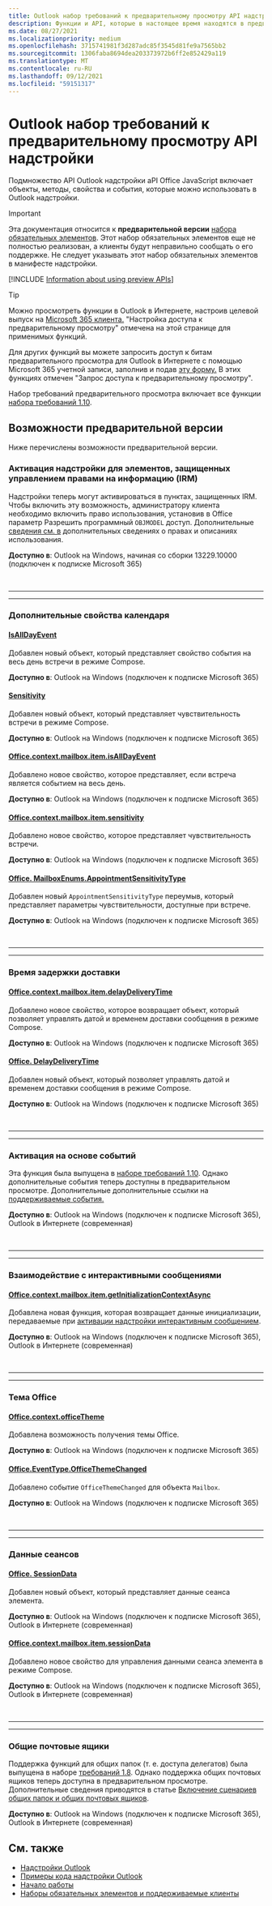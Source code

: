 ```yaml
---
title: Outlook набор требований к предварительному просмотру API надстройки
description: Функции и API, которые в настоящее время находятся в предварительном Outlook надстройки.
ms.date: 08/27/2021
ms.localizationpriority: medium
ms.openlocfilehash: 3715741981f3d287adc85f3545d81fe9a7565bb2
ms.sourcegitcommit: 1306faba8694dea203373972b6ff2e852429a119
ms.translationtype: MT
ms.contentlocale: ru-RU
ms.lasthandoff: 09/12/2021
ms.locfileid: "59151317"
---
```

# <a name="outlook-add-in-api-preview-requirement-set"></a>Outlook набор требований к предварительному просмотру API надстройки

Подмножество API Outlook надстройки aPI Office JavaScript включает объекты, методы, свойства и события, которые можно использовать в Outlook надстройки.

> [!IMPORTANT]
> Эта документация относится к **предварительной версии** [набора обязательных элементов](../../requirement-sets/outlook-api-requirement-sets.md). Этот набор обязательных элементов еще не полностью реализован, а клиенты будут неправильно сообщать о его поддержке. Не следует указывать этот набор обязательных элементов в манифесте надстройки.

[!INCLUDE [Information about using preview APIs](../../../includes/using-preview-apis-host.md)]

> [!TIP]
> Можно просмотреть функции в Outlook в Интернете, настроив целевой выпуск на [Microsoft 365 клиента.](/microsoft-365/admin/manage/release-options-in-office-365?view=o365-worldwide&preserve-view=true#set-up-the-release-option-in-the-admin-center) "Настройка доступа к предварительному просмотру" отмечена на этой странице для применимых функций.
>
> Для других функций вы можете запросить доступ к битам предварительного просмотра для Outlook в Интернете с помощью Microsoft 365 учетной записи, заполнив и подав [эту форму.](https://aka.ms/OWAPreview) В этих функциях отмечен "Запрос доступа к предварительному просмотру".

Набор требований предварительного просмотра включает все функции [набора требований 1.10](../requirement-set-1.10/outlook-requirement-set-1.10.md).

## <a name="features-in-preview"></a>Возможности предварительной версии

Ниже перечислены возможности предварительной версии.

### <a name="add-in-activation-on-items-protected-by-information-rights-management-irm"></a>Активация надстройки для элементов, защищенных управлением правами на информацию (IRM)

Надстройки теперь могут активироваться в пунктах, защищенных IRM. Чтобы включить эту возможность, администратору клиента необходимо включить право использования, установив в Office параметр Разрешить программный `OBJMODEL` доступ.  Дополнительные [сведения см. в](/azure/information-protection/configure-usage-rights#usage-rights-and-descriptions) дополнительных сведениях о правах и описаниях использования.

**Доступно в**: Outlook на Windows, начиная со сборки 13229.10000 (подключен к подписке Microsoft 365)

<br>

---

---

### <a name="additional-calendar-properties"></a>Дополнительные свойства календаря

#### <a name="isalldayevent"></a>[IsAllDayEvent](/javascript/api/outlook/office.isalldayevent?view=outlook-js-preview&preserve-view=true)

Добавлен новый объект, который представляет свойство события на весь день встречи в режиме Compose.

**Доступно в**: Outlook на Windows (подключен к подписке Microsoft 365)

#### <a name="sensitivity"></a>[Sensitivity](/javascript/api/outlook/office.sensitivity?view=outlook-js-preview&preserve-view=true)

Добавлен новый объект, который представляет чувствительность встречи в режиме Compose.

**Доступно в**: Outlook на Windows (подключен к подписке Microsoft 365)

#### <a name="officecontextmailboxitemisalldayevent"></a>[Office.context.mailbox.item.isAllDayEvent](office.context.mailbox.item.md#properties)

Добавлено новое свойство, которое представляет, если встреча является событием на весь день.

**Доступно в**: Outlook на Windows (подключен к подписке Microsoft 365)

#### <a name="officecontextmailboxitemsensitivity"></a>[Office.context.mailbox.item.sensitivity](office.context.mailbox.item.md#properties)

Добавлено новое свойство, которое представляет чувствительность встречи.

**Доступно в**: Outlook на Windows (подключен к подписке Microsoft 365)

#### <a name="officemailboxenumsappointmentsensitivitytype"></a>[Office. MailboxEnums.AppointmentSensitivityType](/javascript/api/outlook/office.mailboxenums.appointmentsensitivitytype?view=outlook-js-preview&preserve-view=true)

Добавлен новый `AppointmentSensitivityType` переумыв, который представляет параметры чувствительности, доступные при встрече.

**Доступно в**: Outlook на Windows (подключен к подписке Microsoft 365)

<br>

---

---

### <a name="delay-delivery-time"></a>Время задержки доставки

#### <a name="officecontextmailboxitemdelaydeliverytime"></a>[Office.context.mailbox.item.delayDeliveryTime](office.context.mailbox.item.md#properties)

Добавлено новое свойство, которое возвращает объект, который позволяет управлять датой и временем доставки сообщения в режиме Compose.

**Доступно в**: Outlook на Windows (подключен к подписке Microsoft 365)

#### <a name="officedelaydeliverytime"></a>[Office. DelayDeliveryTime](/javascript/api/outlook/office.delaydeliverytime)

Добавлен новый объект, который позволяет управлять датой и временем доставки сообщения в режиме Compose.

**Доступно в**: Outlook на Windows (подключен к подписке Microsoft 365)

<br>

---

---

### <a name="event-based-activation"></a>Активация на основе событий

Эта функция была выпущена в [наборе требований 1.10](../requirement-set-1.10/outlook-requirement-set-1.10.md). Однако дополнительные события теперь доступны в предварительном просмотре. Дополнительные дополнительные ссылки на [поддерживаемые события.](../../../outlook/autolaunch.md#supported-events)

**Доступно в**: Outlook на Windows (подключен к подписке Microsoft 365), Outlook в Интернете (современная)

<br>

---

---

### <a name="integration-with-actionable-messages"></a>Взаимодействие с интерактивными сообщениями

#### <a name="officecontextmailboxitemgetinitializationcontextasync"></a>[Office.context.mailbox.item.getInitializationContextAsync](office.context.mailbox.item.md#methods)

Добавлена новая функция, которая возвращает данные инициализации, передаваемые при [активации надстройки интерактивным сообщением](/outlook/actionable-messages/invoke-add-in-from-actionable-message).

**Доступно в**: Outlook на Windows (подключен к подписке Microsoft 365), Outlook в Интернете (современная)

<br>

---

---

### <a name="office-theme"></a>Тема Office

#### <a name="officecontextofficetheme"></a>[Office.context.officeTheme](/javascript/api/office/office.context#officeTheme)

Добавлена возможность получения темы Office.

**Доступно в**: Outlook на Windows (подключен к подписке Microsoft 365)

#### <a name="officeeventtypeofficethemechanged"></a>[Office.EventType.OfficeThemeChanged](/javascript/api/office/office.eventtype)

Добавлено событие `OfficeThemeChanged` для объекта `Mailbox`.

**Доступно в**: Outlook на Windows (подключен к подписке Microsoft 365)

<br>

---

---

### <a name="session-data"></a>Данные сеансов

#### <a name="officesessiondata"></a>[Office. SessionData](/javascript/api/outlook/office.sessiondata)

Добавлен новый объект, который представляет данные сеанса элемента.

**Доступно в**: Outlook на Windows (подключен к подписке Microsoft 365), Outlook в Интернете (современная)

#### <a name="officecontextmailboxitemsessiondata"></a>[Office.context.mailbox.item.sessionData](office.context.mailbox.item.md#properties)

Добавлено новое свойство для управления данными сеанса элемента в режиме Compose.

**Доступно в**: Outlook на Windows (подключен к подписке Microsoft 365), Outlook в Интернете (современная)

<br>

---

---

### <a name="shared-mailboxes"></a>Общие почтовые ящики

Поддержка функций для общих папок (т. е. доступа делегатов) была выпущена в наборе [требований 1.8](../requirement-set-1.8/outlook-requirement-set-1.8.md). Однако поддержка общих почтовых ящиков теперь доступна в предварительном просмотре. Дополнительные сведения приводятся в статье [Включение сценариев общих папок и общих почтовых ящиков](../../../outlook/delegate-access.md).

**Доступно в**: Outlook на Windows (подключен к подписке Microsoft 365), Outlook в Интернете (современная)

## <a name="see-also"></a>См. также

- [Надстройки Outlook](../../../outlook/outlook-add-ins-overview.md)
- [Примеры кода надстройки Outlook](https://developer.microsoft.com/outlook/gallery/?filterBy=Outlook,Samples,Add-ins)
- [Начало работы](../../../quickstarts/outlook-quickstart.md)
- [Наборы обязательных элементов и поддерживаемые клиенты](../../requirement-sets/outlook-api-requirement-sets.md)
